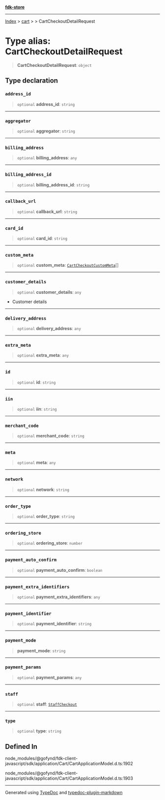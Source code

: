 [**fdk-store**](../../../README.md)
***

[Index](../../../API.md) > [cart](../../README.md) > [<internal>](../README.md) > CartCheckoutDetailRequest

# Type alias: CartCheckoutDetailRequest

> **CartCheckoutDetailRequest**: `object`

## Type declaration

### `address_id`

> `optional` **address\_id**: `string`

***

### `aggregator`

> `optional` **aggregator**: `string`

***

### `billing_address`

> `optional` **billing\_address**: `any`

***

### `billing_address_id`

> `optional` **billing\_address\_id**: `string`

***

### `callback_url`

> `optional` **callback\_url**: `string`

***

### `card_id`

> `optional` **card\_id**: `string`

***

### `custom_meta`

> `optional` **custom\_meta**: [`CartCheckoutCustomMeta`](type-alias.CartCheckoutCustomMeta.md)[]

***

### `customer_details`

> `optional` **customer\_details**: `any`

- Customer details

***

### `delivery_address`

> `optional` **delivery\_address**: `any`

***

### `extra_meta`

> `optional` **extra\_meta**: `any`

***

### `id`

> `optional` **id**: `string`

***

### `iin`

> `optional` **iin**: `string`

***

### `merchant_code`

> `optional` **merchant\_code**: `string`

***

### `meta`

> `optional` **meta**: `any`

***

### `network`

> `optional` **network**: `string`

***

### `order_type`

> `optional` **order\_type**: `string`

***

### `ordering_store`

> `optional` **ordering\_store**: `number`

***

### `payment_auto_confirm`

> `optional` **payment\_auto\_confirm**: `boolean`

***

### `payment_extra_identifiers`

> `optional` **payment\_extra\_identifiers**: `any`

***

### `payment_identifier`

> `optional` **payment\_identifier**: `string`

***

### `payment_mode`

> **payment\_mode**: `string`

***

### `payment_params`

> `optional` **payment\_params**: `any`

***

### `staff`

> `optional` **staff**: [`StaffCheckout`](type-alias.StaffCheckout.md)

***

### `type`

> `optional` **type**: `string`

## Defined In

node\_modules/@gofynd/fdk-client-javascript/sdk/application/Cart/CartApplicationModel.d.ts:1902

node\_modules/@gofynd/fdk-client-javascript/sdk/application/Cart/CartApplicationModel.d.ts:1903

***
Generated using [TypeDoc](https://typedoc.org/) and [typedoc-plugin-markdown](https://www.npmjs.com/package/typedoc-plugin-markdown)
